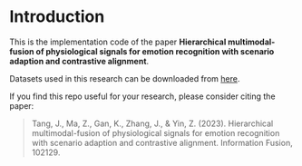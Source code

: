 # Introduction
This is the implementation code of the paper **Hierarchical multimodal-fusion of physiological signals for emotion recognition with scenario adaption and contrastive alignment**.  
  
Datasets used in this research can be downloaded from [here](https://drive.google.com/file/d/1o6dAQtORVvVH97Kd1tROV_2w0HONwAmk/view?usp=drive_link).

If you find this repo useful for your research, please consider citing the paper:   
  
> Tang, J., Ma, Z., Gan, K., Zhang, J., & Yin, Z. (2023). Hierarchical multimodal-fusion of physiological signals for emotion recognition with scenario adaption and contrastive alignment. Information Fusion, 102129.

